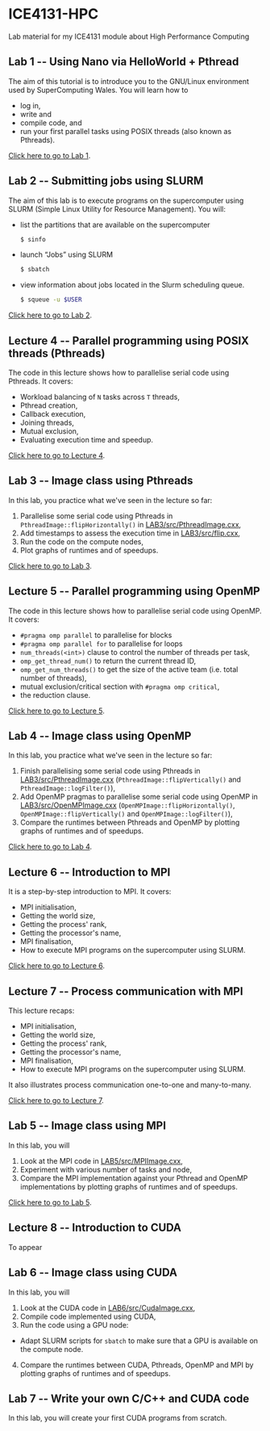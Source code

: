 # ICE4131-HPC
Lab material for my ICE4131 module about High Performance Computing

## Lab 1 -- Using Nano via HelloWorld + Pthread

The aim of this tutorial is to introduce you to the GNU/Linux environment used by SuperComputing Wales. You will learn how to

- log in,
- write and
- compile code, and
- run your first parallel tasks using POSIX threads (also known as Pthreads).

[Click here to go to Lab 1](LAB1).

## Lab 2 -- Submitting jobs using SLURM

The aim of this lab is to execute programs on the supercomputer using SLURM (Simple Linux Utility for Resource Management). You will:

- list the partitions that are available on the supercomputer
    ```bash
    $ sinfo
    ```
- launch “Jobs” using SLURM
    ```bash
    $ sbatch
    ```
- view information about jobs located in the Slurm scheduling queue.
    ```bash
    $ squeue -u $USER
    ```

[Click here to go to Lab 2](LAB2).

## Lecture 4 -- Parallel programming using POSIX threads (Pthreads)

The code in this lecture shows how to parallelise serial code using Pthreads. It covers:

- Workload balancing of `N` tasks across `T` threads,
- Pthread creation,
- Callback execution,
- Joining threads,
- Mutual exclusion,
- Evaluating execution time and speedup.

[Click here to go to Lecture 4](Lecture-4).

## Lab 3 -- Image class using Pthreads

In this lab, you practice what we've seen in the lecture so far:

1. Parallelise some serial code using Pthreads in `PthreadImage::flipHorizontally()` in [LAB3/src/PthreadImage.cxx](LAB3/src/PthreadImage.cxx),
2. Add timestamps to assess the execution time in [LAB3/src/flip.cxx](LAB3/src/flip.cxx),
3. Run the code on the compute nodes,
4. Plot graphs of runtimes and of speedups.

[Click here to go to Lab 3](LAB3).

## Lecture 5 -- Parallel programming using OpenMP

The code in this lecture shows how to parallelise serial code using OpenMP. It covers:

- `#pragma omp parallel` to parallelise for blocks
- `#pragma omp parallel for` to parallelise for loops
- `num_threads(<int>)` clause to control the number of threads per task,
- `omp_get_thread_num()` to return the current thread ID,
- `omp_get_num_threads()` to get the size of the active team (i.e. total number of threads),
- mutual exclusion/critical section with `#pragma omp critical`,
- the reduction clause.

[Click here to go to Lecture 5](Lecture-5).

## Lab 4 -- Image class using OpenMP

In this lab, you practice what we've seen in the lecture so far:

1. Finish parallelising some serial code using Pthreads in [LAB3/src/PthreadImage.cxx](LAB3/src/PthreadImage.cxx) (`PthreadImage::flipVertically()` and `PthreadImage::logFilter()`),
2. Add OpenMP pragmas to parallelise some serial code using OpenMP in [LAB3/src/OpenMPImage.cxx](LAB3/src/OpenMPImage.cxx) (`OpenMPImage::flipHorizontally()`, `OpenMPImage::flipVertically()` and `OpenMPImage::logFilter()`),
3. Compare the runtimes between Pthreads and OpenMP by plotting graphs of runtimes and of speedups.

[Click here to go to Lab 4](LAB4).

## Lecture 6 -- Introduction to MPI

It is a step-by-step introduction to MPI. It covers:

- MPI initialisation,
- Getting the world size,
- Getting the process' rank,
- Getting the processor's name,
- MPI finalisation,
- How to execute MPI programs on the supercomputer using SLURM.

[Click here to go to Lecture 6](Lecture-6).


## Lecture 7 -- Process communication with MPI

This lecture recaps:

- MPI initialisation,
- Getting the world size,
- Getting the process' rank,
- Getting the processor's name,
- MPI finalisation,
- How to execute MPI programs on the supercomputer using SLURM.

It also illustrates process communication one-to-one and many-to-many.

[Click here to go to Lecture 7](Lecture-7).


## Lab 5 -- Image class using MPI

In this lab, you will

1. Look at the MPI code in [LAB5/src/MPIImage.cxx](LAB5/src/MPIImage.cxx),
2. Experiment with various number of tasks and node,
3. Compare the MPI implementation against your Pthread and OpenMP implementations by plotting graphs of runtimes and of speedups.

[Click here to go to Lab 5](LAB5).


## Lecture 8 -- Introduction to CUDA

To appear


## Lab 6 -- Image class using CUDA

In this lab, you will

1. Look at the CUDA code in [LAB6/src/CudaImage.cxx](LAB6/src/CudaImage.cxx),
2. Compile code implemented using CUDA,
3. Run the code using a GPU node:
  - Adapt SLURM scripts for `sbatch` to make sure that a GPU is available on the compute node.
4. Compare the runtimes between CUDA, Pthreads, OpenMP and MPI by plotting graphs of runtimes and of speedups.


## Lab 7 -- Write your own C/C++ and CUDA code

In this lab, you will create your first CUDA programs from scratch.
